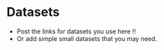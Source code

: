 # Datasets
- Post the links for datasets you use here !!
- Or add simple small datasets that you may need.
